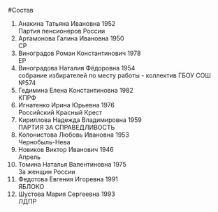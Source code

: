 #Состав
1. Анакина Татьяна Ивановна 1952   
    Партия пенсионеров России
2. Артамонова Галина Ивановна 1950   
    СР
3. Виноградов Роман Константинович 1978   
    ЕР
4. Виноградова Наталия Фёдоровна 1954   
    собрание избирателей по месту работы - коллектив ГБОУ СОШ №574
5. Гедимина Елена Константиновна 1982   
    КПРФ
6. Игнатенко Ирина Юрьевна 1976   
    Российский Красный Крест
7. Кириллова Надежда Владимировна 1959   
    ПАРТИЯ ЗА СПРАВЕДЛИВОСТЬ
8. Колонистова Любовь Ивановна 1953   
    Чернобыль-Нева
9. Новиков Виктор Иванович 1946   
    Апрель
10. Томина Наталья Валентиновна 1975   
    За женщин России
11. Федотова Евгения Игоревна 1991   
    ЯБЛОКО
12. Шустова Мария Сергеевна 1993   
    ЛДПР
